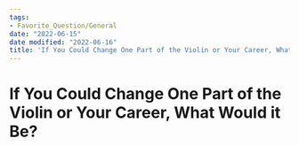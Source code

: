 ```yaml
---
tags:
- Favorite_Question/General
date: "2022-06-15"
date modified: "2022-06-16"
title: 'If You Could Change One Part of the Violin or Your Career, What Would it Be?'
---
```


# If You Could Change One Part of the Violin or Your Career, What Would it Be?
